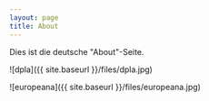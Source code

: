 ```yaml
---
layout: page
title: About
---
```

Dies ist die deutsche "About"-Seite.

![dpla]({{ site.baseurl }}/files/dpla.jpg)

![europeana]({{ site.baseurl }}/files/europeana.jpg)

